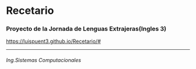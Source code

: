 # Recetario


### Proyecto de la Jornada de Lenguas Extrajeras(Ingles 3)

<https://luispuent3.github.io/Recetario/#>

---

###### Ing.Sistemas Computacionales

